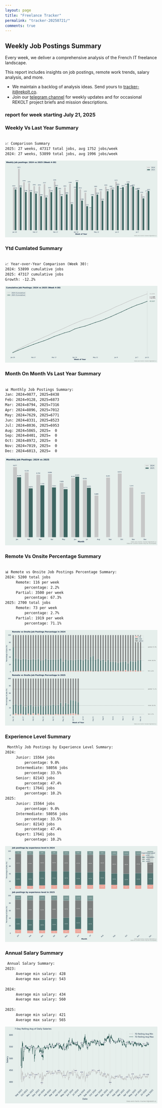 ```yaml
---
layout: page
title: "Freelance Tracker"
permalink: "tracker-20250721/"
comments: true
---
```

## Weekly Job Postings Summary

Every week, we deliver a comprehensive analysis of the French IT freelance landscape.

This report includes insights on job postings, remote work trends, salary analysis, and more.
* We maintain a backlog of analysis ideas. Send yours to tracker-it@rekolt.co.
* Join our [telegram channel](https://t.me/+3y9PJaF335UxYTg0) for weekly updates and for occasional REKOLT project briefs and mission descriptions.

### report for week starting July 21, 2025



### Weekly Vs Last Year Summary

```markdown

📈 Comparison Summary
2025: 27 weeks, 47317 total jobs, avg 1752 jobs/week
2024: 27 weeks, 53899 total jobs, avg 1996 jobs/week

```

![Weekly Vs Last Year Chart](figs/20250721_weekly_job_postings_comparison.png)

### Ytd Cumlated Summary

```markdown

📈 Year-over-Year Comparison (Week 30):
2024: 53899 cumulative jobs
2025: 47317 cumulative jobs
Growth: -12.2%

```

![Ytd Cumlated Chart](figs/20250721_cumulative_job_postings_comparison.png)

### Month On Month Vs Last Year Summary

```markdown

📊 Monthly Job Postings Summary:
Jan: 2024=9877, 2025=8438
Feb: 2024=9128, 2025=6873
Mar: 2024=8794, 2025=7316
Apr: 2024=8896, 2025=7012
May: 2024=7629, 2025=6771
Jun: 2024=8331, 2025=8523
Jul: 2024=8036, 2025=6953
Aug: 2024=5865, 2025=  0
Sep: 2024=8401, 2025=  0
Oct: 2024=8972, 2025=  0
Nov: 2024=7019, 2025=  0
Dec: 2024=6013, 2025=  0

```

![Month On Month Vs Last Year Chart](figs/20250721_monthly_job_postings_comparison.png)

### Remote Vs Onsite Percentage Summary

```markdown

📊 Remote vs Onsite Job Postings Percentage Summary:
2024: 5200 total jobs
	 Remote: 116 per week
		 percentage: 2.2%
	 Partial: 3500 per week
		 percentage: 67.3%
2025: 2700 total jobs
	 Remote: 73 per week
		 percentage: 2.7%
	 Partial: 1919 per week
		 percentage: 71.1%

```

![Remote Vs Onsite Percentage Chart](figs/20250721_remote_vs_onsite_percentage_comparison.png)

### Experience Level Summary

```markdown
 Monthly Job Postings by Experience Level Summary:
2024:
	 Junior: 15564 jobs
		 percentage: 9.0%
	 Intermediate: 58056 jobs
		 percentage: 33.5%
	 Senior: 82143 jobs
		 percentage: 47.4%
	 Expert: 17641 jobs
		 percentage: 10.2%
2025:
	 Junior: 15564 jobs
		 percentage: 9.0%
	 Intermediate: 58056 jobs
		 percentage: 33.5%
	 Senior: 82143 jobs
		 percentage: 47.4%
	 Expert: 17641 jobs
		 percentage: 10.2%

```

![Experience Level Monthly Chart](figs/20250721_experience_level_monthly_comparison.png)

### Annual Salary Summary

```markdown
 Annual Salary Summary:
2023:
	 Average min salary: 428 
	 Average max salary: 543 

2024:
	 Average min salary: 434 
	 Average max salary: 560 

2025:
	 Average min salary: 421 
	 Average max salary: 565 

```

![Annual Salary Chart](figs/20250721_salary_analysis_rolling_avg.png)

